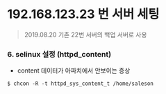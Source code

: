 # 192.168.123.23 번 서버 세팅 
> 2019.08.20 기존 22번 서버의 백업 서버로 사용  



### 6. selinux 설정 (httpd_content)
- content 데이터가 아파치에서 안보이는 증상 
```
$ chcon -R -t httpd_sys_content_t /home/saleson
```